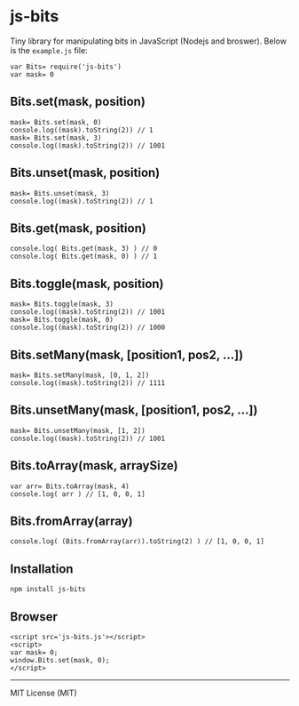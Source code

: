 # js-bits
Tiny library for manipulating bits in JavaScript (Nodejs and broswer). Below is the `example.js` file:
```
var Bits= require('js-bits')
var mask= 0
```
## Bits.set(mask, position)
```
mask= Bits.set(mask, 0)
console.log((mask).toString(2)) // 1
mask= Bits.set(mask, 3)
console.log((mask).toString(2)) // 1001
```
## Bits.unset(mask, position)
```
mask= Bits.unset(mask, 3)
console.log((mask).toString(2)) // 1
```
## Bits.get(mask, position)
```
console.log( Bits.get(mask, 3) ) // 0
console.log( Bits.get(mask, 0) ) // 1
```
## Bits.toggle(mask, position)
```
mask= Bits.toggle(mask, 3)
console.log((mask).toString(2)) // 1001
mask= Bits.toggle(mask, 0)
console.log((mask).toString(2)) // 1000
```
## Bits.setMany(mask, [position1, pos2, ...])
```
mask= Bits.setMany(mask, [0, 1, 2])
console.log((mask).toString(2)) // 1111
```
## Bits.unsetMany(mask, [position1, pos2, ...])
```
mask= Bits.unsetMany(mask, [1, 2])
console.log((mask).toString(2)) // 1001
```
## Bits.toArray(mask, arraySize)
```
var arr= Bits.toArray(mask, 4)
console.log( arr ) // [1, 0, 0, 1]
```
## Bits.fromArray(array)
```
console.log( (Bits.fromArray(arr)).toString(2) ) // [1, 0, 0, 1]
```

## Installation
```
npm install js-bits
```

## Browser 
```
<script src='js-bits.js'></script>
<script>
var mask= 0;
window.Bits.set(mask, 0);
</script>
```
---
MIT License (MIT)